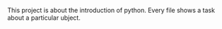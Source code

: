 This project is about the introduction of python.
	Every file shows a task about a particular ubject.

